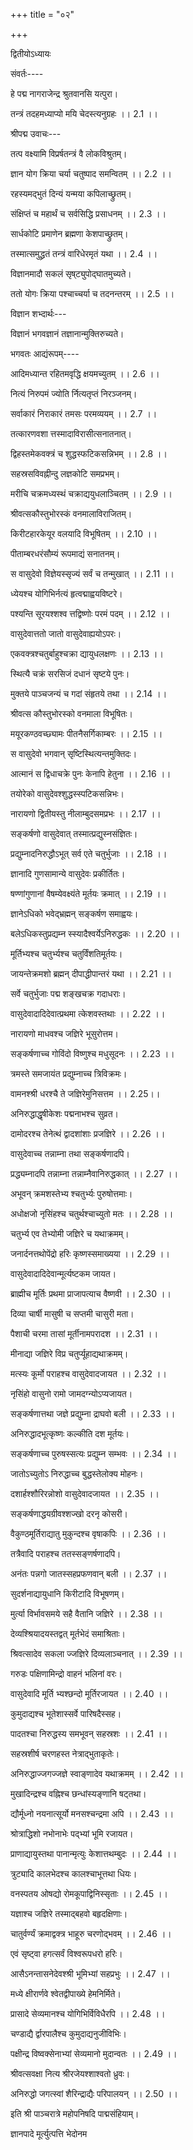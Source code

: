 +++
title = "०२"

+++

द्वितीयोऽध्यायः

 संवर्तः----

हे पद्म नागराजेन्द्र श्रुतवानसि यत्पुरा।

तन्त्रं तदहमध्याप्यो मयि चेदस्त्यनुग्रहः ।। 2.1 ।।

श्रीपद्म उवाचः---

तत्प वक्ष्यामि विप्रर्षतन्त्रं वै लोकविश्रुतम्।

ज्ञान योग क्रिया चर्या चतुष्पाद समन्वितम् ।। 2.2 ।।

रहस्यमद्भुतं दिन्यं यन्मया कपिलाच्छ्रुतम्।

संक्षिप्तं च महार्थं च सर्वसिद्धि प्रसाधनम् ।। 2.3 ।।

सार्धकोटि प्रमाणेन ब्रह्मणा केशपाच्छ्रुतम्।

तस्मात्समुद्ध्रतं तन्त्रं वारिधेरमृतं यथा ।। 2.4 ।।

विज्ञानमादौ सकलं सृष्‌ट्युपोद्घातमुच्यते।

ततो योगः क्रिया पश्चाच्चर्या च तदनन्तरम् ।। 2.5 ।।

विज्ञान शभ्दार्थः---

विज्ञानं भगवज्ञानं तज्ञानान्मुक्तिरुच्यते।

भगवतः आद्यंरूपम्----

आदिमध्यान्त रहितमवृद्धि क्षयमच्युतम् ।। 2.6 ।।

नित्यं निरुपमं ज्योति र्नित्यतृप्तं निरञ्जनम्।

सर्वाकारं निराकारं तमसः परमव्ययम् ।। 2.7 ।।

तत्कारणवशा त्तस्मादाविरासीत्सनातनात्।

द्विहस्तमेकवक्त्रं च शुद्धस्फटिकसन्निभम् ।। 2.8 ।।

सहस्रसविवह्नीन्दु लज्ञकोटि समप्रभम्।

मरीचि चक्रमध्यस्थं चक्राद्ययुधलाञ्चितम् ।। 2.9 ।।

श्रीवत्सकौस्तुभोरस्कं वनमालाविराजितम्।

किरीटहारकेयूर वलयादि विभूषितम् ।। 2.10 ।।

पीताम्बरधरंसौम्यं रूपमाद्यं सनातनम्।

स वासुदेवो विज्ञेयस्सृज्यं सर्वं च तन्मुखात् ।। 2.11 ।।

ध्येयश्च योगिभिर्नत्यं हृत्वद्माह्वयविष्टरे।

पश्यन्ति सूरयश्शश्व त्तद्विष्णोः परमं पदम् ।। 2.12 ।।

वासुदेवात्ततो जातो वासुदेवाह्ययोऽपरः।

एकवक्त्रश्चतुर्बाहुश्चक्रा द्यायुधलक्षणः ।। 2.13 ।।

स्थित्यै चक्रं सरसिजं दधानं सृष्टये पुनः।

मुक्तये पाञ्चजन्यं च गदां संहृतये तथा ।। 2.14 ।।

श्रीवत्स कौस्तुभोरस्को वनमाला विभूषितः।

मयूरकण्ठवच्छ्यामः पीतनैसर्गिकाम्बरः ।। 2.15 ।।

स वासुदेवो भगवान् सृष्टिस्थित्यन्तमुक्तिदः।

आत्मानं स द्विधाचक्रे पुनः केनापि हेतुना ।। 2.16 ।।

तयोरेको वासुदेवश्शुद्धस्स्पटिकसन्निभः।

नारायणो द्वितीयस्तु नीलाम्बुदसमप्रभः ।। 2.17 ।।

सङ्कर्षणो वासुदेवात् तस्मात्प्रद्युस्नसंज्ञितः।

प्रद्युम्नादनिरुद्धौऽभूत् सर्व एते चतुर्भुजाः ।। 2.18 ।।

ज्ञानादि गुणसामान्ये वासुदेवः प्रकीर्तितः।

षण्णांगुणानां वैषम्येवक्ष्यंते मूर्तयः क्रमात् ।। 2.19 ।।

ज्ञानेऽधिको भवेद्भ्रह्मन् सङ्कर्षण समाह्वयः।

बलेऽधिकस्तुप्रद्यम्न स्स्यादैश्वर्येऽनिरुद्धकः ।। 2.20 ।।

मूर्तिभ्यश्च चतुर्भ्यश्च चतुर्विंशतिमूर्तयः।

जायन्तेक्रमशो ब्रह्मन् दीपाद्धीपान्तरं यथा ।। 2.21 ।।

सर्वे चतुर्भुजाः पद्म शङ्खचक्र गदाधराः।

वासुदेवादादिदेवात्प्रथमा त्केशवस्तथाः ।। 2.22 ।।

नारायणो माधवश्च जज्ञिरे भूसुरोत्तम।

सङ्कर्षणाच्च गोविंदो विष्णुश्च मधुसूदनः ।। 2.23 ।।

त्रमस्ते समजायंत प्रद्युम्नाच्च त्रिविक्रमः।

वामनश्श्री धरश्चै ते जज्ञिरेमुनिसत्तम ।। 2.25।।

अनिरुद्धाद्धृषीकेशः पद्मनाभश्च सुव्रत।

दामोदरश्च तेनेत्थं द्वादशांशाः प्रजज्ञिरे ।। 2.26 ।।

वासुदेवाच्च तन्नाम्ना तथा सङ्कर्षणादपि।

प्रद्ध्यम्नादपि तन्नाम्ना तन्नाम्नैवानिरुद्धकात् ।। 2.27 ।।

अभूवन् क्रमशस्तेभ्य श्चतुर्भ्यः पुरुषोत्तमाः।

अधोक्षजो नृसिंहश्च चतुर्थश्चाच्युतो मतः ।। 2.28 ।।

चतुर्भ्य एव तेभ्योमी जज्ञिरे च यथाक्रमम्।

जनार्दनत्तथोपेंद्रो हरिः कृष्णस्समाख्यया ।। 2.29 ।।

वासुदेवादादिदेवान्मूर्त्यष्टकम जायत।

ब्राह्मीच मूर्तिः प्रथमा प्राजापत्याच वैष्णवी ।। 2.30 ।।

दिव्या चार्षी मासुषी च सप्तमी चासुरी मता।

पैशाची चरमा तासां मूर्तीनामपरादश ।। 2.31 ।।

मीनाद्या जज्ञिरे विप्र चतुर्प्यूहाद्यथाक्रमम्।

मत्स्यः कूर्मो पराहश्च वासुदेवादजायत ।। 2.32 ।।

नृसिंहो वासुनो रामो जामदग्न्योऽप्यजायत।

सङ्कर्षणात्तथा जज्ञे प्रद्युम्ना द्राघवो बली ।। 2.33 ।।

अनिरुद्धादभूत्कृष्णः कल्कीति दश मूर्तयः।

सङ्कर्षणाच्च पुरुषस्सत्यः प्रद्युम्न सम्भवः ।। 2.34 ।।

जातोऽच्युतोऽ निरुद्धाच्च बुद्धस्तेलोक्य मोहनः।

दशार्हश्शौरिरन्नोशो वासुदेवादजायत ।। 2.35 ।।

सङ्कर्षणाद्धयग्रीवश्शज्खो दरनृ कोसरी।

वैकुण्ठमूर्तिराद्यातु मुकुन्दश्च वृषाकपिः ।। 2.36 ।।

तत्रैवादि पराहश्च ततस्सङ्णर्षणादपि।

अनंतः पन्नगो जातस्सहप्रफणवान् बली ।। 2.37 ।।

सुदर्शनाद्यायुधानि किरीटादि विभूषणम्।

मुर्त्या विर्भावसमये सहै वैतानि जज्ञिरे ।। 2.38 ।।

देव्यश्श्रियादयस्तद्वत् मूर्तभेदं समाश्रिताः।

श्रिवत्सादेव सकला ज्जज्ञिरे दिव्यलाञ्चनात् ।। 2.39 ।।

गरुडः पक्षिणामिन्द्रो वाहनं भलिनां वरः।

वासुदेवादि मूर्ति भ्यश्छन्दो मूर्तिरजायत ।। 2.40 ।।

कुमुदाद्यश्च भूतेशास्सर्वे पारिषदैस्सह।

पादतश्चा निरुद्धस्य समभूवन् सहस्रशः ।। 2.41 ।।

सहस्रशीर्ष चरणहस्त नेत्राद्भुताकृतेः।

अनिरुद्धाज्जगज्जज्ञे स्वाङ्णादेव यथाक्रमम् ।। 2.42 ।।

मुखादिन्द्रश्च वह्निश्च छन्धांस्यङ्णानि षट्तथा।

द्यौर्मूध्नो नयनात्सूर्यो मनसश्चन्द्रमा अपि ।। 2.43 ।।

श्रोत्राद्धिशो नभोनाभेः पद्भ्यां भूमि रजायत।

प्राणाद्यायुस्तथा पानान्मृत्युः केशात्तथम्बुदः ।। 2.44 ।।

त्रुट्यादि कालभेदश्च कालश्चाभूत्तथा धियः।

वनस्पतय ओषद्यो रोमकूपाद्विनिस्सृताः ।। 2.45 ।।

यज्ञाश्च जज्ञिरे तस्माद्बहवो बहृदक्षिणाः।

चातुर्वर्ण्यं क्रमाद्वक्त्र भाहूरु चरणोद्भवम् ।। 2.46 ।।

एवं सृष्ट्वा हगत्सर्वं विश्वरूपधरो हरिः।

आसैऽनन्तासनेदेवश्श्री भूमिभ्यां सहप्रभुः ।। 2.47 ।।

मध्ये क्षीरार्णवे श्वेतद्वीपाख्ये हेमनिर्मिते।

प्रासादे सेव्यमानश्च योगिभिर्विविधैरपि ।। 2.48 ।।

चण्‍डाद्यै र्द्वारपालैश्च कुमुदाद्यनुजीविभिः।

पक्षीन्द्र विष्वक्सेनाभ्यां सेव्यमानो मुदान्वतः ।। 2.49 ।।

श्रीवत्सवक्षा नित्य श्रीरजेयश्शाश्वतो ध्रुवः।

अनिरुद्धो जगत्स्वां शैरिन्द्राद्यैः परिपालयन् ।। 2.50 ।।

इति श्री पाञ्चरात्रे महोपनिषदि पाद्मसंहियाम्।

ज्ञानपादे मूर्त्युत्पत्ति भेदोनम
